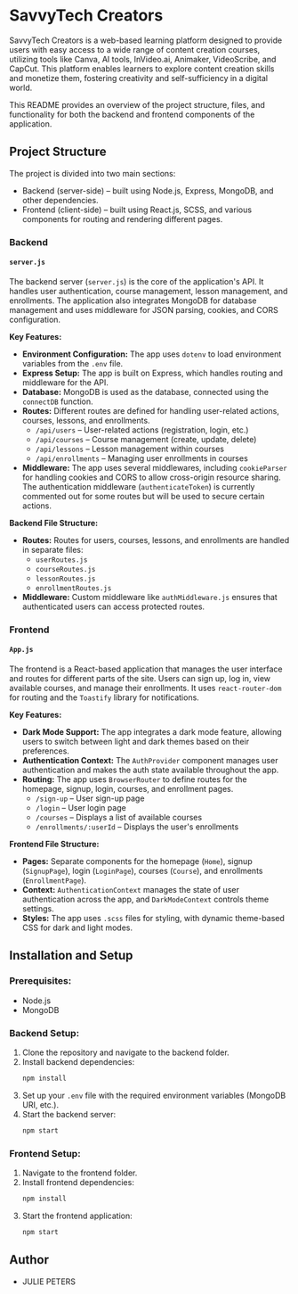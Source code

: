 # SavvyTech Creators

SavvyTech Creators is a web-based learning platform designed to provide users with easy access to a wide range of content creation courses, utilizing tools like Canva, AI tools, InVideo.ai, Animaker, VideoScribe, and CapCut. This platform enables learners to explore content creation skills and monetize them, fostering creativity and self-sufficiency in a digital world.

This README provides an overview of the project structure, files, and functionality for both the backend and frontend components of the application.

## Project Structure

The project is divided into two main sections:
- Backend (server-side) – built using Node.js, Express, MongoDB, and other dependencies.
- Frontend (client-side) – built using React.js, SCSS, and various components for routing and rendering different pages.

### Backend

#### `server.js`
The backend server (`server.js`) is the core of the application's API. It handles user authentication, course management, lesson management, and enrollments. The application also integrates MongoDB for database management and uses middleware for JSON parsing, cookies, and CORS configuration.

**Key Features:**
- **Environment Configuration:** The app uses `dotenv` to load environment variables from the `.env` file.
- **Express Setup:** The app is built on Express, which handles routing and middleware for the API.
- **Database:** MongoDB is used as the database, connected using the `connectDB` function.
- **Routes:** Different routes are defined for handling user-related actions, courses, lessons, and enrollments.
  - `/api/users` – User-related actions (registration, login, etc.)
  - `/api/courses` – Course management (create, update, delete)
  - `/api/lessons` – Lesson management within courses
  - `/api/enrollments` – Managing user enrollments in courses
- **Middleware:** The app uses several middlewares, including `cookieParser` for handling cookies and CORS to allow cross-origin resource sharing. The authentication middleware (`authenticateToken`) is currently commented out for some routes but will be used to secure certain actions.
  
**Backend File Structure:**
- **Routes:** Routes for users, courses, lessons, and enrollments are handled in separate files:
  - `userRoutes.js`
  - `courseRoutes.js`
  - `lessonRoutes.js`
  - `enrollmentRoutes.js`
- **Middleware:** Custom middleware like `authMiddleware.js` ensures that authenticated users can access protected routes.

### Frontend

#### `App.js`
The frontend is a React-based application that manages the user interface and routes for different parts of the site. Users can sign up, log in, view available courses, and manage their enrollments. It uses `react-router-dom` for routing and the `Toastify` library for notifications.

**Key Features:**
- **Dark Mode Support:** The app integrates a dark mode feature, allowing users to switch between light and dark themes based on their preferences.
- **Authentication Context:** The `AuthProvider` component manages user authentication and makes the auth state available throughout the app.
- **Routing:** The app uses `BrowserRouter` to define routes for the homepage, signup, login, courses, and enrollment pages.
  - `/sign-up` – User sign-up page
  - `/login` – User login page
  - `/courses` – Displays a list of available courses
  - `/enrollments/:userId` – Displays the user's enrollments

**Frontend File Structure:**
- **Pages:** Separate components for the homepage (`Home`), signup (`SignupPage`), login (`LoginPage`), courses (`Course`), and enrollments (`EnrollmentPage`).
- **Context:** `AuthenticationContext` manages the state of user authentication across the app, and `DarkModeContext` controls theme settings.
- **Styles:** The app uses `.scss` files for styling, with dynamic theme-based CSS for dark and light modes.

## Installation and Setup

### Prerequisites:
- Node.js 
- MongoDB

### Backend Setup:
1. Clone the repository and navigate to the backend folder.
2. Install backend dependencies:
   ```bash
   npm install
   ```
3. Set up your `.env` file with the required environment variables (MongoDB URI, etc.).
4. Start the backend server:
   ```bash
   npm start
   ```

### Frontend Setup:
1. Navigate to the frontend folder.
2. Install frontend dependencies:
   ```bash
   npm install
   ```
3. Start the frontend application:
   ```bash
   npm start
   ```
## Author
- JULIE PETERS
